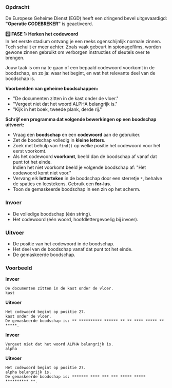 ### Opdracht

De Europese Geheime Dienst (EGD) heeft een dringend bevel uitgevaardigd:
**"Operatie CODEBREKER"** is geactiveerd.

**1️⃣ FASE 1: Herken het codewoord**   
In het eerste stadium ontvang je een reeks ogenschijnlijk normale zinnen. Toch schuilt er meer achter.
Zoals vaak gebeurt in spionagefilms, worden gewone zinnen gebruikt om verborgen instructies of sleutels over te brengen.

Jouw taak is om na te gaan of een bepaald codewoord voorkomt in de boodschap, en zo ja: waar het begint, en wat het relevante deel van de boodschap is.
<br/>

**Voorbeelden van geheime boodschappen:**   

- "De documenten zitten in de kast onder de vloer."
- "Vergeet niet dat het woord ALPHA belangrijk is."
- "Kijk in het boek, tweede plank, derde rij."

**Schrijf een programma dat volgende bewerkingen op een boodschap uitvoert:**

* Vraag een **boodschap** en een **codewoord** aan de gebruiker.
* Zet de boodschap volledig in **kleine letters**.
* Zoek met behulp van `find()` op welke positie het codewoord voor het eerst voorkomt.
* Als het codewoord **voorkomt**, beeld dan de boodschap af vanaf dat punt tot het einde.  
Indien het niet voorkomt beeld je volgende boodschap af: "Het codewoord komt niet voor."
* Vervang elk **letterteken** in de boodschap door een sterretje `*`, behalve de spaties en leestekens. Gebruik een **for-lus**.
* Toon de gemaskeerde boodschap in een zin op het scherm.

### Invoer

* De volledige boodschap (één string).  
* Het codewoord (één woord, hoofdlettergevoelig bij invoer).

### Uitvoer

* De positie van het codewoord in de boodschap.  
* Het deel van de boodschap vanaf dat punt tot het einde.  
* De gemaskeerde boodschap.  

### Voorbeeld

**Invoer**

    De documenten zitten in de kast onder de vloer.
    kast

**Uitvoer**

    Het codewoord begint op positie 27.
    kast onder de vloer.
    De gemaskeerde boodschap is: ** ********** ****** ** ** **** ***** ** *****.

**Invoer**

    Vergeet niet dat het woord ALPHA belangrijk is.
    alpha

**Uitvoer**

    Het codewoord begint op positie 27.
    alpha belangrijk is.
    De gemaskeerde boodschap is: ******* **** *** *** ***** ***** ********** **.
